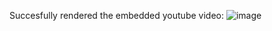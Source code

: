 Succesfully rendered the embedded youtube video: 
![image](https://github.com/MihaiM24/salesforce-commerce-react/assets/114648141/2b9ad47b-bbab-4ab0-b899-1eb9fe49b0a4)
